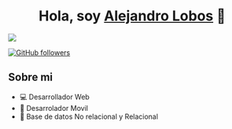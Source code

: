 <div align="center">
<h1 align="center">Hola, soy <a href="https://alejandrolobos.com/">Alejandro Lobos</a> 👋</h1>
</div>
<img src="https://i.postimg.cc/t4ZrBWtD/1696374532623.jpg">

[![GitHub followers](https://img.shields.io/github/followers/alejandro-lobos?style=social)](https://github.com/alejandro-lobos)

## Sobre mi

- 💻 Desarrollador Web 
- 📲 Desarrolador Movil
- 📕 Base de datos No relacional y Relacional
